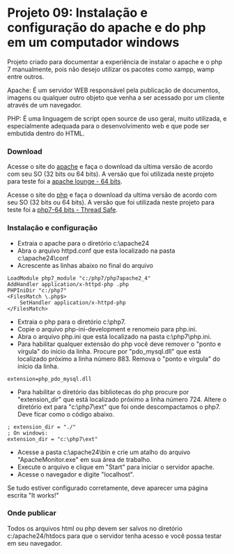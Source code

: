 # Projeto 09: Instalação e configuração do apache e do php em um computador windows

Projeto criado para documentar a experiência de instalar o apache e o php 7 manualmente, pois não desejo utilizar os pacotes como xampp, wamp entre outros.

Apache: É um servidor WEB responsável pela publicação de documentos, imagens ou qualquer outro objeto que venha a ser acessado por um cliente através de um navegador.

PHP: É uma linguagem de script open source de uso geral, muito utilizada, e especialmente adequada para o desenvolvimento web e que pode ser embutida dentro do HTML.

### Download

Acesse o site do [apache](http://httpd.apache.org/download.cgi) e faça o download da ultima versão de acordo com seu SO (32 bits ou 64 bits). A versão que foi utilizada neste projeto para teste foi a [apache lounge - 64 bits](https://www.apachelounge.com/download/).

Acesse o site do [php](http://php.net/downloads.php) e faça o download da ultima versão de acordo com seu SO (32 bits ou 64 bits). A versão que foi utilizada neste projeto para teste foi a [php7-64 bits - Thread Safe](http://windows.php.net/downloads/releases/php-7.0.10-Win32-VC14-x64.zip).

### Instalação e configuração

* Extraia o apache para o diretório c:\apache24
* Abra o arquivo httpd.conf que esta localizado na pasta c:\apache24\conf
* Acrescente as linhas abaixo no final do arquivo
```
LoadModule php7_module "c:/php7/php7apache2_4"
AddHandler application/x-httpd-php .php
PHPIniDir "c:/php7"
<FilesMatch \.php$>
    SetHandler application/x-httpd-php
</FilesMatch>
```
* Extraia o php para o diretório c:\php7.
* Copie o arquivo php-ini-development e renomeio para php.ini.
* Abra o arquivo php.ini que está localizado na pasta c:\php7\php.ini.
* Para habilitar qualquer extensão do php você deve remover o "ponto e vírgula" do início da linha. Procure por "pdo_mysql.dll" que está localizado próximo a linha número 883. Remova o "ponto e vírgula" do início da linha.
```
extension=php_pdo_mysql.dll
```
* Para habilitar o diretório das bibliotecas do php procure por "extension_dir" que está localizado próximo a linha número 724. Altere o diretório ext para "c:\php7\ext" que foi onde descompactamos o php7. Deve ficar como o código abaixo.
```
; extension_dir = "./"
; On windows:
extension_dir = "c:\php7\ext"
```
* Acesse a pasta c:\apache24\bin e crie um atalho do arquivo "ApacheMonitor.exe" em sua área de trabalho.
* Execute o arquivo e clique em "Start" para iniciar o servidor apache.
* Acesse o navegador e digite "localhost".

Se tudo estiver configurado corretamente, deve aparecer uma página escrita "It works!"

### Onde publicar

Todos os arquivos html ou php devem ser salvos no diretório c:/apache24/htdocs para que o servidor tenha acesso e você possa testar em seu navegador.

